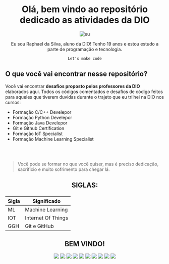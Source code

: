 <center> <h1>Olá, bem vindo ao repositório dedicado as atividades da DIO</h1> 

![eu](https://github.com/user-attachments/assets/24eeb026-cdfc-4503-969c-06cbc24b7474)

Eu sou Raphael da Silva, aluno da DIO!
Tenho 19 anos e estou estudo a parte de programação e tecnologia.

`Let's make code`
</center>


## O que você vai encontrar nesse repositório?

Você vai encontrar **desafios proposto pelos professores da DIO** elaborados aqui.
Todos os códigos comentados e desafios de código feitos para aqueles que tiverem duvidas durante o trajeto que eu trilhei na DIO nos cursos:

- Formação C/C++ Develepor
- Formação Python Develepor
- Formação Java Develepor
- Git e Github Certification
- Formação IoT Specialist
- Formação Machine Learning Specialist

<br>
<br>

> Você pode se formar no que você quiser, mas é preciso dedicação, sacrificio e muito sofrimento para chegar lá.

<center>

## SIGLAS:

<h3>

| Sigla | Significado |
| ----- | ----------- | 
|   ML  | Machine Learning |
|  IOT  | Internet Of Things |
|  GGH  | Git e GitHub |

</h3>



## BEM VINDO!

![](https://img.shields.io/badge/GitHub-100000?style=for-the-badge&logo=github&logoColor=white)
![](https://img.shields.io/badge/Python-14354C?style=for-the-badge&logo=python&logoColor=white)
![](https://img.shields.io/badge/C-00599C?style=for-the-badge&logo=c&logoColor=white)
![](https://img.shields.io/badge/C%2B%2B-00599C?style=for-the-badge&logo=c%2B%2B&logoColor=white)
![](https://img.shields.io/badge/Flask-000000?style=for-the-badge&logo=flask&logoColor=white)
![](https://img.shields.io/badge/Colab-F9AB00?style=for-the-badge&logo=googlecolab&color=525252)
![](https://img.shields.io/badge/Django-092E20?style=for-the-badge&logo=django&logoColor=white)
![](https://img.shields.io/badge/Java-ED8B00?style=for-the-badge&logo=openjdk&logoColor=white)
![](https://img.shields.io/badge/Arduino-00979D?style=for-the-badge&logo=Arduino&logoColor=white)
![](https://img.shields.io/badge/GIT-E44C30?style=for-the-badge&logo=git&logoColor=white)

</center>
